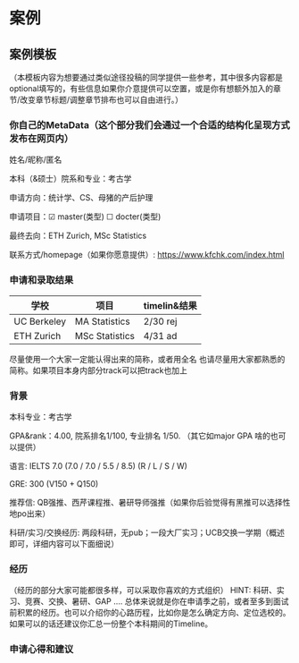 # 案例

## 案例模板

（本模板内容为想要通过类似途径投稿的同学提供一些参考，其中很多内容都是optional填写的，有些信息如果你介意提供可以空置，或是你有想额外加入的章节/改变章节标题/调整章节排布也可以自由进行。）

### 你自己的MetaData（这个部分我们会通过一个合适的结构化呈现方式发布在网页内）

姓名/昵称/匿名

本科（&硕士）院系和专业：考古学

申请方向：统计学、CS、母猪的产后护理

申请项目：☑ master(类型)  ☐ docter(类型)

最终去向：ETH Zurich, MSc Statistics

联系方式/homepage（如果你愿意提供）: https://www.kfchk.com/index.html

### 申请和录取结果

|学校|项目|timelin&结果|
|---|---|---|
|UC Berkeley|MA Statistics|2/30 rej|
|ETH Zurich|MSc Statistics|4/31 ad|

尽量使用一个大家一定能认得出来的简称，或者用全名
也请尽量用大家都熟悉的简称。如果项目本身内部分track可以把track也加上

### 背景

本科专业：考古学

GPA&rank：4.00, 院系排名1/100, 专业排名 1/50. （其它如major GPA 啥的也可以提供）

语言: IELTS 7.0 (7.0 / 7.0 / 5.5 / 8.5) (R / L / S / W) 

GRE: 300 (V150 + Q150)

推荐信: QB强推、西芹课程推、暑研导师强推（如果你后验觉得有黑推可以选择性地po出来）

科研/实习/交换经历: 两段科研，无pub；一段大厂实习；UCB交换一学期（概述即可，详细内容可以下面细说）

### 经历

（经历的部分大家可能都很多样，可以采取你喜欢的方式组织）
HINT: 科研、实习、竞赛、交换、暑研、GAP ….  总体来说就是你在申请季之前，或者至多到面试前积累的经历。也可以介绍你的心路历程，比如你是怎么确定方向、定位选校的。
如果可以的话还建议你汇总一份整个本科期间的Timeline。

### 申请心得和建议


